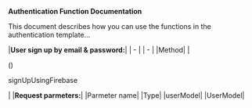 **Authentication Function Documentation**  
 

This document describes how you can use the functions in the authentication template…  


|**User sign up by email & password:**|
| - | | - |
|Method| |<p>() </p><p>signUpUsingFirebase</p>|
|**Request parmeters:**|
|Parmeter name| |Type|
|userModel| |UserModel|
